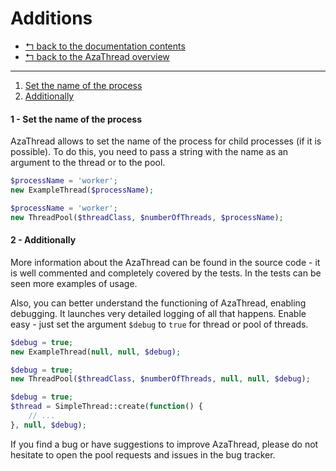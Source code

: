 Additions
=========

* [↰ back to the documentation contents](0.Index.md)
* [↰ back to the AzaThread overview](../../../../)


---


1. [Set the name of the process](#1---set-the-name-of-the-process)
2. [Additionally](#2---additionally)



#### 1 - Set the name of the process

AzaThread allows to set the name of the process for child processes (if it is possible). To do this, you need to pass a string with the name as an argument to the thread or to the pool.

```php
$processName = 'worker';
new ExampleThread($processName);
```

```php
$processName = 'worker';
new ThreadPool($threadClass, $numberOfThreads, $processName);
```



#### 2 - Additionally

More information about the AzaThread can be found in the source code - it is well commented and completely covered by the tests. In the tests can be seen more examples of usage.

Also, you can better understand the functioning of AzaThread, enabling debugging. It launches very detailed logging of all that happens. Enable easy - just set the argument `$debug` to `true` for thread or pool of threads.

```php
$debug = true;
new ExampleThread(null, null, $debug);
```

```php
$debug = true;
new ThreadPool($threadClass, $numberOfThreads, null, null, $debug);
```

```php
$debug = true;
$thread = SimpleThread::create(function() {
	// ...
}, null, $debug);
```


If you find a bug or have suggestions to improve AzaThread, please do not hesitate to open the pool requests and issues in the bug tracker.

